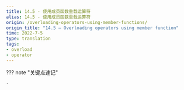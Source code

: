 ```yaml
---
title: 14.5 - 使用成员函数重载运算符
alias: 14.5 - 使用成员函数重载运算符
origin: /overloading-operators-using-member-functions/
origin_title: "14.5 — Overloading operators using member function"
time: 2022-7-5
type: translation
tags:
- overload
- operator
---
```


??? note "关键点速记"
	
	- 